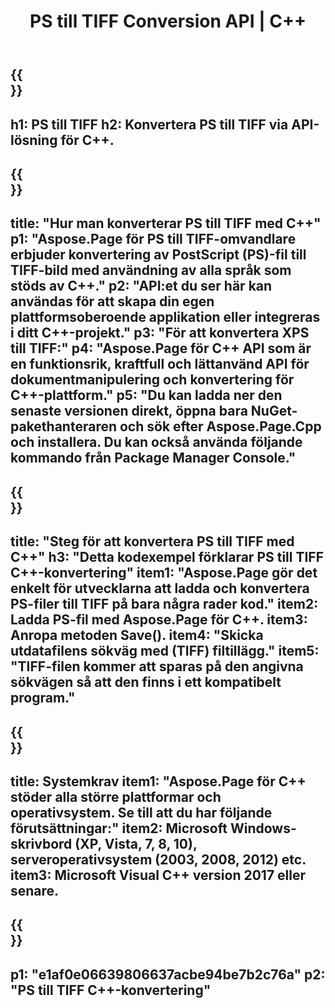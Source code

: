 ﻿---
translation: true
template: /_templates/_conversion-child-cpp.md
title: PS till TIFF Conversion API | C++
url: /cpp/conversion/ps-to-tiff/
description: PS till TIFF-konvertering tillhandahålls av Aspose.Page för C++ API-lösning. Fungerar i C++ Runtime Environment för Windows 32 bitar, Windows 64 bitar och Linux 64 bitar.
informat: PS
outformat: TIFF
otherformats: XPS EPS
---

{{<section banner>}}
---
h1: PS till TIFF
h2: Konvertera PS till TIFF via API-lösning för C++.
---

{{<section overview>}}
---
title: "Hur man konverterar PS till TIFF med C++"
p1: "Aspose.Page för PS till TIFF-omvandlare erbjuder konvertering av PostScript (PS)-fil till TIFF-bild med användning av alla språk som stöds av C++."
p2: "API:et du ser här kan användas för att skapa din egen plattformsoberoende applikation eller integreras i ditt C++-projekt."
p3: "För att konvertera XPS till TIFF:"
p4: "Aspose.Page för C++ API som är en funktionsrik, kraftfull och lättanvänd API för dokumentmanipulering och konvertering för C++-plattform."
p5: "Du kan ladda ner den senaste versionen direkt, öppna bara NuGet-pakethanteraren och sök efter Aspose.Page.Cpp och installera. Du kan också använda följande kommando från Package Manager Console."
---

{{<section feature1>}}
---
title: "Steg för att konvertera PS till TIFF med C++"
h3: "Detta kodexempel förklarar PS till TIFF C++-konvertering"
item1: "Aspose.Page gör det enkelt för utvecklarna att ladda och konvertera PS-filer till TIFF på bara några rader kod."
item2: Ladda PS-fil med Aspose.Page för C++.
item3: Anropa metoden Save().
item4: "Skicka utdatafilens sökväg med (TIFF) filtillägg."
item5: "TIFF-filen kommer att sparas på den angivna sökvägen så att den finns i ett kompatibelt program."
---

{{<section feature2>}}
---
title: Systemkrav
item1: "Aspose.Page för C++ stöder alla större plattformar och operativsystem. Se till att du har följande förutsättningar:"
item2: Microsoft Windows-skrivbord (XP, Vista, 7, 8, 10), serveroperativsystem (2003, 2008, 2012) etc.
item3: Microsoft Visual C++ version 2017 eller senare.
---

{{<section gist>}}
---
p1: "e1af0e06639806637acbe94be7b2c76a"
p2: "PS till TIFF C++-konvertering"
---
